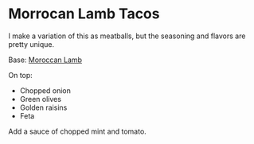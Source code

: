 Morrocan Lamb Tacos
====================

I make a variation of this as meatballs, but the seasoning and flavors are pretty unique.

Base: [Moroccan Lamb](/base_layers/moroccan_lamb.md)

On top:
* Chopped onion
* Green olives
* Golden raisins
* Feta

Add a sauce of chopped mint and tomato.
